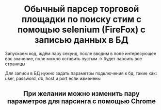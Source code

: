 <h1 align="center">Обычный парсер торговой площадки по поиску стим с помощью selenium (FireFox) с записью данных в БД</h1>
<div>Запускаем код, ждём пару секунд, после вводим в поле интересующее вас значение, поле можно оставить пустым -> будет парсить все страницы</div>
<p>Для записи в БД нужно задать параметры подключения к бд, такие как: user, password, db, host и port если изменены</p>
<h2 align="center">При желании можно изменить пару параметров для парсинга с помощью Chrome</h2>
